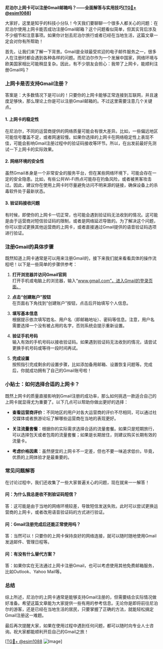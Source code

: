 **尼泊尔上网卡可以注册Gmail邮箱吗？——全面解答与实用技巧[[TG💪+ @esim1088](https://t.me/s/esim1088)]**

大家好，这里是知乎的科技小分队！今天我们要聊聊一个很多人都关心的问题：在尼泊尔使用上网卡能否成功注册Gmail邮箱？这个问题看似简单，但其实背后涉及不少细节和注意事项。如果你计划去尼泊尔旅行或者已经在当地生活，这篇文章一定会对你有所帮助！

首先，让我们来了解一下背景。Gmail是全球最受欢迎的电子邮件服务之一，很多人在注册时都会遇到各种各样的问题。而尼泊尔作为一个发展中国家，网络环境与欧美国家相比可能稍显复杂。因此，有不少朋友会担心：我带了上网卡，能顺利注册Gmail吗？

### **上网卡是否支持Gmail注册？**

答案是：大多数情况下是可以的！只要你的上网卡能够正常连接到互联网，并且速度足够快，那么理论上你是可以注册Gmail邮箱的。不过这里需要注意几个关键点。

#### **1. 上网卡的稳定性**
在尼泊尔，不同的运营商提供的网络质量可能会有很大差异。比如，一些偏远地区可能信号覆盖不足，或者网速较慢。如果你选择的上网卡在网络稳定性上表现不佳，可能会影响Gmail注册过程中的验证码接收等环节。所以，在出发前最好先测试一下上网卡的实际效果。

#### **2. 网络环境的安全性**
虽然Gmail本身是一个非常安全的服务平台，但在某些网络环境下，可能会存在一定的安全隐患。比如，有些公共Wi-Fi热点可能存在钓鱼风险，或者被黑客攻击过。因此，建议你在使用上网卡时尽量避免访问不明来源的链接，确保设备上的杀毒软件处于最新状态。

#### **3. 验证码接收问题**
有时候，即使你的上网卡一切正常，也可能会遇到验证码无法收到的情况。这可能是由于运营商对短信验证码的限制，或者是网络延迟导致的。为了解决这个问题，你可以尝试更换其他运营商的上网卡，或者直接通过Gmail提供的语音验证码选项进行验证。

### **注册Gmail的具体步骤**

既然知道上网卡通常是可以用来注册Gmail的，接下来我们就来看看具体的操作流程吧！以下是一些简单的步骤供参考：

1. **打开浏览器并访问Gmail官网**  
   打开手机或电脑上的浏览器，输入“www.gmail.com”，进入Gmail的登录页面。

2. **点击“创建账户”按钮**  
   在页面右下角找到“创建账户”按钮，点击后开始填写个人信息。

3. **填写基本信息**  
   根据提示依次填写姓名、用户名（即邮箱地址）、密码等信息。注意，用户名需要选择一个没有被占用的名字，否则系统会提示重新设置。

4. **验证手机号码**  
   输入有效的手机号码以接收验证码。如果遇到验证码无法收到的情况，请尝试更换手机号码或等待一段时间再试。

5. **完成设置**  
   按照指引完成剩余的设置步骤，比如添加备用邮箱、设置恢复问题等。完成后，你就成功拥有了自己的Gmail账号啦！

### **小贴士：如何选择合适的上网卡？**

既然上网卡的质量直接影响到Gmail注册的成功率，那么如何挑选一款适合自己的上网卡就显得尤为重要了。以下几点可以帮助你做出更好的选择：

- **查看运营商评价**：不同地区的用户对各大运营商的评价不尽相同，可以通过社交媒体或者旅游论坛了解哪些运营商在当地的表现更好。
  
- **关注流量套餐**：根据你的实际需求选择合适的流量套餐。如果只是短期旅行，可以选择包天或者包周的流量套餐；如果是长期居住，则建议购买长期有效的流量卡。

- **考虑价格因素**：虽然便宜的上网卡不一定差，但也不要一味追求低价。毕竟，优质的上网体验才是最重要的。

### **常见问题解答**

在讨论过程中，我们还收集了一些大家普遍关心的问题，现在就来一一解答！

#### **问：为什么我总是收不到验证码短信？**
答：这可能是由于当地的网络环境较差，导致短信发送失败。此时可以尝试更换运营商的上网卡，或者改用语音验证码的方式进行验证。

#### **问：Gmail注册完成后还能正常使用吗？**
答：当然可以！只要你的上网卡保持良好的网络连接，就可以随时随地使用Gmail发送邮件、管理日程等。

#### **问：有没有什么替代方案？**
答：如果你实在无法通过上网卡注册Gmail，也可以考虑使用其他免费邮箱服务，比如Outlook、Yahoo Mail等。

### **总结**

综上所述，尼泊尔的上网卡通常是能够支持Gmail注册的，但需要结合实际情况做好准备。希望这篇文章能为大家提供一些有用的参考信息。无论你是即将前往尼泊尔的游客，还是已经在当地生活的居民，只要掌握了正确的方法，就能轻松搞定Gmail注册这一难题。

最后再次提醒大家，如果在使用过程中遇到任何问题，都可以随时向专业人士咨询。祝大家都能顺利开启自己的Gmail之旅！

[[TG💪+ @esim1088](https://t.me/s/esim1088) ![Image](https://i.postimg.cc/4NQfJmqS/Snipaste-2025-05-13-00-14-12.png)]